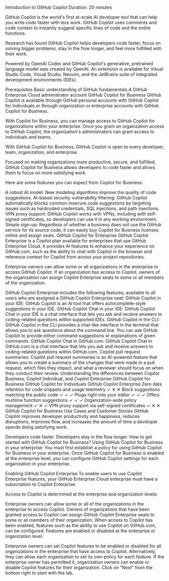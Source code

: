 Introduction to GitHub Copilot
Duration: 20 minutes

GitHub Copilot is the world's first at-scale AI developer tool that can help you write code faster with less work. GitHub Copilot uses comments and code context to instantly suggest specific lines of code and the entire functions.

Research has found GitHub Copilot helps developers code faster, focus on solving bigger problems, stay in the flow longer, and feel more fulfilled with their work.

Powered by OpenAI Codex and GitHub Copilot's generative, pretrained language model was created by OpenAI. An extension is available for Visual Studio Code, Visual Studio, Neovim, and the JetBrains suite of integrated development environments (IDEs).

Prerequisites
Basic understanding of GitHub fundamentals
A GitHub Enterprise Cloud administrator account
GitHub Copilot for Business
GitHub Copilot is available through GitHub personal accounts with GitHub Copilot for Individuals or through organization or enterprise accounts with GitHub Copilot for Business.

With Copilot for Business, you can manage access to GitHub Copilot for organizations within your enterprise. Once you grant an organization access to GitHub Copilot, the organization's administrators can grant access to individuals and teams.

With GitHub Copilot for Business, GitHub Copilot is open to every developer, team, organization, and enterprise.

Focused on making organizations more productive, secure, and fulfilled, GitHub Copilot for Business allows developers to code faster and allows them to focus on more satisfying work.

Here are some features you can expect from Copilot for Business:

A robust AI model: New modeling algorithms improve the quality of code suggestions.
AI-based security vulnerability filtering: GitHub Copilot automatically blocks common insecure code suggestions by targeting issues such as hardcoded credentials, SQL injections, and path injections.
VPN proxy support: GitHub Copilot works with VPNs, including with self-signed certificates, so developers can use it in any working environment.
Simple sign-up: Regardless of whether a business does not use the GitHub service for its source code, it can easily buy Copilot for Business licenses online and assign seats.
GitHub Copilot for Enterprise
GitHub Copilot Enterprise is a Copilot plan available for enterprises that use GitHub Enterprise Cloud. It provides AI features to enhance your experience on GitHub.com, such as the ability to chat with Copilot in the browser and reference context for Copilot from across your project repositories.

Enterprise owners can allow some or all organizations in the enterprise to access GitHub Copilot. If an organization has access to Copilot, owners of the organization can assign Copilot Enterprise seats to some or all members of the organization.

GitHub Copilot Enterprise includes the following features, available to all users who are assigned a GitHub Copilot Enterprise seat:
GitHub Copilot in your IDE: GitHub Copilot is an AI tool that offers autocomplete-style suggestions in your IDE.
GitHub Copilot Chat in your IDE: GitHub Copilot Chat in your IDE is a chat interface that lets you ask and receive answers to coding-related questions within supported IDEs.
GitHub Copilot in the CLI: GitHub Copilot in the CLI provides a chat-like interface in the terminal that allows you to ask questions about the command line. You can ask GitHub Copilot to provide either command suggestions or explanations of given commands.
GitHub Copilot Chat in GitHub.com: GitHub Copilot Chat in GitHub.com is a chat interface that lets you ask and receive answers to coding-related questions within GitHub.com.
Copilot pull request summaries: Copilot pull request summaries is an AI-powered feature that allows you to create a summary of the changes that were made in a pull request, which files they impact, and what a reviewer should focus on when they conduct their review.
Understanding the differences between Copilot Business, Copilot Individual, and Copilot Enterprise
GitHub Copilot for Business	GitHub Copilot for Individuals	GitHub Copilot Enterprise
Zero data retention for code snippets and usage telemetry	✓	✕	✕
Block suggestions matching the public code	✓	✓	✓
Plugs right into your editor	✓	✓	✓
Offers multiline function suggestions	✓	✓	✓
Organization-wide policy management	✓	✕	✓
VPN proxy support via self-signed certificates	✓	✕	✕
GitHub Copilot for Business Use Cases and Customer Stories
GitHub Copilot improves developer productivity and happiness, reduces disruptions, improves flow, and increases the amount of time a developer spends doing satisfying work.

Developers code faster.
Developers stay in the flow longer.
How to get started with GitHub Copilot for Business?
Using GitHub Copilot for Business in your enterprise: You must first establish a policy for using GitHub Copilot for Business in your enterprise. Once GitHub Copilot for Business is enabled at the enterprise level, you can configure GitHub Copilot settings for each organization in your enterprise.

Enabling GitHub Copilot Enterprise
To enable users to use Copilot Enterprise features, your GitHub Enterprise Cloud enterprise must have a subscription to Copilot Enterprise.

Access to Copilot is determined at the enterprise and organization levels:

Enterprise owners can allow some or all of the organizations in the enterprise to access Copilot.
Owners of organizations that have been granted access to Copilot can assign GitHub Copilot Enterprise seats to some or all members of their organization.
When access to Copilot has been enabled, features such as the ability to use Copilot on GitHub.com, can be configured. Features are enabled or disabled at the enterprise or organization level:

Enterprise owners can set Copilot features to be enabled or disabled for all organizations in the enterprise that have access to Copilot. Alternatively, they can allow each organization to set its own policy for each feature.
If the enterprise owner has permitted it, organization owners can enable or disable Copilot features for their organization.
Click on "Next" from the bottom right to start with the lab.
